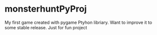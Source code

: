# monsterhuntPyProj
My first game created with pygame Ptyhon libriary. Want to improve it to some stable release. Just for fun project
